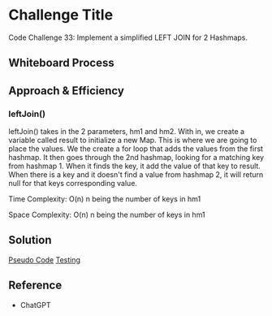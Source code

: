 # Challenge Title

Code Challenge 33: Implement a simplified LEFT JOIN for 2 Hashmaps.

## Whiteboard Process
<!-- Embedded whiteboard image -->

## Approach & Efficiency
<!-- What approach did you take? Why? What is the Big O space/time for this approach? -->

### leftJoin()

leftJoin() takes in the 2 parameters, hm1 and hm2. With in, we create a variable called result to initialize a new Map. This is where we are going to place the values. We the create a for loop that adds the values from the first hashmap. It then goes through the 2nd hashmap, looking for a matching key from hashmap 1. When it finds the key, it add the value of that key to result. When there is a key and it doesn't find a value from hashmap 2, it will return null for that keys corresponding value.

Time Complexity: O(n) n being the number of keys in hm1

Space Complexity: O(n) n being the number of keys in hm1

## Solution
<!-- Show how to run your code, and examples of it in action -->
[Pseudo Code](./hashmap-left-join.js)
[Testing](.//hashmap-left-join.test.js)

## Reference

- ChatGPT
